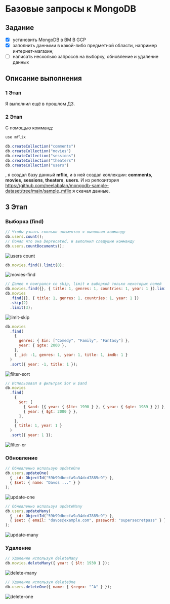 # Базовые запросы к MongoDB

## Задание

- [x] установить MongoDB в ВМ В GCP
- [x] заполнить данными в какой-либо предметной области, например интернет-магазин;
- [ ] написать несколько запросов на выборку, обновление и удаление данных

## Описание выполнения

### 1 Этап

Я выполнил ещё в прошлом ДЗ.

### 2 Этап

С помощью комманд:

```js
use mflix

db.createCollection("comments")
db.createCollection("movies")
db.createCollection("sessions")
db.createCollection("theaters")
db.createCollection("users")
```

, я создал базу данный **mflix**, и в ней создал коллекции: **comments**, **movies**, **sessions**, **theaters**, **users**. И из репозитория <https://github.com/neelabalan/mongodb-sample-dataset/tree/main/sample_mflix> я скачал данные.

## 3 Этап

### Выборка (find)

```js
// Чтобы узнать сколько элементов я выполнил комманду
db.users.count();
// Понял что она Deprecated, и выполнил следущию комманду
db.users.countDocuments();
```

![users count](img/count.png)

```js
db.movies.find().limit(8);
```

![movies-find](img/movies-find.png)

```js
// Далее я поигрался со skip, limit и выборкой только некоторых полей
db.movies.find({}, { title: 1, genres: 1, countries: 1, year: 1 }).limit(3);
db.movies
  .find({}, { title: 1, genres: 1, countries: 1, year: 1 })
  .skip(2)
  .limit(3);
```

![limit-skip](img/limit-skip.png)

```js
db.movies
  .find(
    {
      genres: { $in: ["Comedy", "Family", "Fantasy"] },
      year: { $gte: 2000 },
    },
    { _id: -1, genres: 1, year: 1, title: 1, imdb: 1 }
  )
  .sort({ year: -1, title: 1 });
```

![filter-sort](img/filter-sort.png)

```js
// Использовал в фильтрах $or и $and
db.movies
  .find(
    {
      $or: [
        { $and: [{ year: { $lte: 1990 } }, { year: { $gte: 1989 } }] },
        { year: { $gt: 2000 } },
      ],
    },
    { title: 1, year: 1 }
  )
  .sort({ year: 1 });
```

![filter-or](img/filter-or-and.png)

### Обновление

```js
// Обновленно использую updateOne
db.users.updateOne(
  { _id: ObjectId("59b99dbecfa9a34dcd7885c9") },
  { $set: { name: "Davos ..." } }
);
```

![update-one](img/update-one.png)

```js
// Обновленно используя updateMany
db.users.updateMany(
  { _id: ObjectId("59b99dbecfa9a34dcd7885c9") },
  { $set: { email: "davos@example.com", password: "supersecretpass" } }
);
```

![update-many](img/update-many.png)

### Удаление

```js
// Удаление используя deleteMany
db.movies.deleteMany({ year: { $lt: 1930 } });
```

![delete-many](img/delete-many.png)

```js
// Удаление используя deleteOne
db.users.deleteOne({ name: { $regex: "^A" } });
```

![delete-one](img/delete-one.png)
